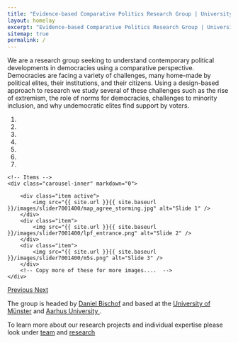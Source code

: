```yaml
---
title: "Evidence-based Comparative Politics Research Group | University of Münster and Aarhus University"
layout: homelay
excerpt: "Evidence-based Comparative Politics Research Group | University of Münster and Aarhus University"
sitemap: true
permalink: /
---
```


We are a research group seeking to understand contemporary political developments in democracies using a comparative perspective. Democracies are facing a variety of challenges, many home-made by political elites, their institutions, and their citizens. Using a design-based approach to research we study several of these challenges such as the rise of extremism, the role of norms for democracies, challenges to minority inclusion, and why undemocratic elites find support by voters.   

<div markdown="0" id="carousel" class="carousel slide" data-ride="carousel" data-interval="5000" data-pause="hover" >
    <!-- Menu -->
    <ol class="carousel-indicators">
        <li data-target="#carousel" data-slide-to="0" class="active"></li>
        <li data-target="#carousel" data-slide-to="1"></li>
        <li data-target="#carousel" data-slide-to="2"></li>
        <li data-target="#carousel" data-slide-to="3"></li>
        <li data-target="#carousel" data-slide-to="4"></li>
        <li data-target="#carousel" data-slide-to="5"></li>
        <li data-target="#carousel" data-slide-to="6"></li>
    </ol>

    <!-- Items -->
    <div class="carousel-inner" markdown="0">

        <div class="item active">
            <img src="{{ site.url }}{{ site.baseurl }}/images/slider7001400/map_agree_storming.jpg" alt="Slide 1" />
        </div>
        <div class="item">
            <img src="{{ site.url }}{{ site.baseurl }}/images/slider7001400/lpf_entrance.png" alt="Slide 2" />
        </div>
        <div class="item">
            <img src="{{ site.url }}{{ site.baseurl }}/images/slider7001400/m5s.png" alt="Slide 3" />
        </div>
        <!-- Copy more of these for more images....  -->
    </div>

  <a class="left carousel-control" href="#carousel" role="button" data-slide="prev">
    <span class="glyphicon glyphicon-chevron-left" aria-hidden="true"></span>
    <span class="sr-only">Previous</span>
  </a>
  <a class="right carousel-control" href="#carousel" role="button" data-slide="next">
    <span class="glyphicon glyphicon-chevron-right" aria-hidden="true"></span>
    <span class="sr-only">Next</span>
  </a>
</div>


The group is headed by [Daniel Bischof](https://www.danbischof.com/) and based at the [University of Münster](https://www.uni-muenster.de/en/) and [Aarhus University ](https://international.au.dk/).    

To learn more about our research projects and individual expertise please look under [team](https://compev-unit.github.io/team/) and [research](https://compev-unit.github.io/research/)

<br>